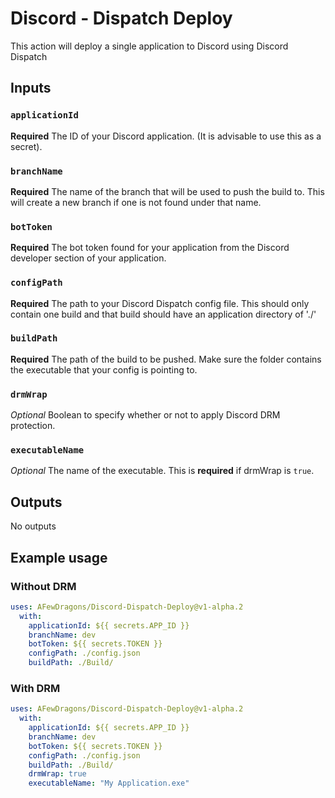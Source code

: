 # Discord - Dispatch Deploy

This action will deploy a single application to Discord using Discord Dispatch

## Inputs

### `applicationId`

**Required** The ID of your Discord application. (It is advisable to use this as a secret).

### `branchName`

**Required** The name of the branch that will be used to push the build to. This will create a new branch if one is not found under that name.

### `botToken`

**Required** The bot token found for your application from the Discord developer section of your application.

### `configPath`

**Required** The path to your Discord Dispatch config file. This should only contain one build and that build should have an application directory of './'

### `buildPath`

**Required** The path of the build to be pushed. Make sure the folder contains the executable that your config is pointing to.

### `drmWrap`

*Optional* Boolean to specify whether or not to apply Discord DRM protection.

### `executableName`

*Optional* The name of the executable. This is **required** if drmWrap is `true`.

## Outputs

No outputs

## Example usage

### Without DRM

```yaml
uses: AFewDragons/Discord-Dispatch-Deploy@v1-alpha.2
  with:
    applicationId: ${{ secrets.APP_ID }}
    branchName: dev
    botToken: ${{ secrets.TOKEN }}
    configPath: ./config.json
    buildPath: ./Build/
```

### With DRM

```yaml
uses: AFewDragons/Discord-Dispatch-Deploy@v1-alpha.2
  with:
    applicationId: ${{ secrets.APP_ID }}
    branchName: dev
    botToken: ${{ secrets.TOKEN }}
    configPath: ./config.json
    buildPath: ./Build/
    drmWrap: true
    executableName: "My Application.exe"
```